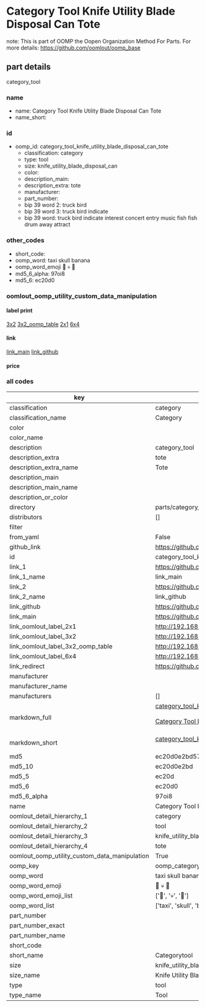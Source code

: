 # Category Tool Knife Utility Blade Disposal Can Tote  

note: This is part of OOMP the Oopen Organization Method For Parts. For more details: https://github.com/oomlout/oomp_base

##  part details
  



category_tool



### name
* name: Category Tool Knife Utility Blade Disposal Can Tote
* name_short: 
### id
* oomp_id: category_tool_knife_utility_blade_disposal_can_tote
  * classification: category
  * type: tool
  * size: knife_utility_blade_disposal_can
  * color: 
  * description_main: 
  * description_extra: tote
  * manufacturer: 
  * part_number: 
  * bip 39 word 2: truck bird
  * bip 39 word 3: truck bird indicate
  * bip 39 word: truck bird indicate interest concert entry music fish fish drum away attract

### other_codes
* short_code: 
* oomp_word: taxi skull banana
* oomp_word_emoji :taxi: :skull: :banana:
* md5_6_alpha: 97oi8
* md5_6: ec20d0






### oomlout_oomp_utility_custom_data_manipulation
#### label print
[3x2](http://192.168.1.245:1112/?label=oomp%2097oi8)
[3x2_oomp_table](http://192.168.1.108:1112/?label=oomp%2097oi8)
[2x1](http://192.168.1.242:1112/?label=oomp%2097oi8)
[6x4](http://192.168.1.55:1112/?label=oomp%2097oi8)    

#### link

[link_main](https://github.com/oomlout/oomlout_oomp_version_1_messy/tree/main/parts/category_tool_knife_utility_blade_disposal_can_tote) [link_github](https://github.com/oomlout/oomlout_oomp_version_1_messy/tree/main/parts/category_tool_knife_utility_blade_disposal_can_tote)                             

#### price







### all codes 
| key | value |  
| --- | --- |  
| classification | category |  
| classification_name | Category |  
| color |  |  
| color_name |  |  
| description | category_tool |  
| description_extra | tote |  
| description_extra_name | Tote |  
| description_main |  |  
| description_main_name |  |  
| description_or_color |   |  
| directory | parts/category_tool_knife_utility_blade_disposal_can_tote |  
| distributors | [] |  
| filter |  |  
| from_yaml | False |  
| github_link | https://github.com/oomlout/oomlout_oomp_part_src/tree/main/parts/category_tool_knife_utility_blade_disposal_can_tote |  
| id | category_tool_knife_utility_blade_disposal_can_tote |  
| link_1 | https://github.com/oomlout/oomlout_oomp_version_1_messy/tree/main/parts/category_tool_knife_utility_blade_disposal_can_tote |  
| link_1_name | link_main |  
| link_2 | https://github.com/oomlout/oomlout_oomp_version_1_messy/tree/main/parts/category_tool_knife_utility_blade_disposal_can_tote |  
| link_2_name | link_github |  
| link_github | https://github.com/oomlout/oomlout_oomp_version_1_messy/tree/main/parts/category_tool_knife_utility_blade_disposal_can_tote |  
| link_main | https://github.com/oomlout/oomlout_oomp_version_1_messy/tree/main/parts/category_tool_knife_utility_blade_disposal_can_tote |  
| link_oomlout_label_2x1 | http://192.168.1.242:1112/?label=oomp%2097oi8 |  
| link_oomlout_label_3x2 | http://192.168.1.245:1112/?label=oomp%2097oi8 |  
| link_oomlout_label_3x2_oomp_table | http://192.168.1.108:1112/?label=oomp%2097oi8 |  
| link_oomlout_label_6x4 | http://192.168.1.55:1112/?label=oomp%2097oi8 |  
| link_redirect | https://github.com/oomlout/oomlout_oomp_version_1_messy/tree/main/parts/category_tool_knife_utility_blade_disposal_can_tote |  
| manufacturer |  |  
| manufacturer_name |  |  
| manufacturers | [] |  
| markdown_full | [category_tool_knife_utility_blade_disposal_can_tote](none)<br>[](none)<br>[Category Tool Knife Utility Blade Disposal Can Tote](none)<br><br> |  
| markdown_short | [category_tool_knife_utility_blade_disposal_can_tote](none)<br><br> |  
| md5 | ec20d0e2bd57b23d2e97575ae5c5a749 |  
| md5_10 | ec20d0e2bd |  
| md5_5 | ec20d |  
| md5_6 | ec20d0 |  
| md5_6_alpha | 97oi8 |  
| name | Category Tool Knife Utility Blade Disposal Can Tote |  
| oomlout_detail_hierarchy_1 | category |  
| oomlout_detail_hierarchy_2 | tool |  
| oomlout_detail_hierarchy_3 | knife_utility_blade_disposal_can |  
| oomlout_detail_hierarchy_4 | tote |  
| oomlout_oomp_utility_custom_data_manipulation | True |  
| oomp_key | oomp_category_tool_knife_utility_blade_disposal_can_tote |  
| oomp_word | taxi skull banana |  
| oomp_word_emoji | :taxi: :skull: :banana: |  
| oomp_word_emoji_list | [':taxi:', ':skull:', ':banana:'] |  
| oomp_word_list | ['taxi', 'skull', 'banana'] |  
| part_number |  |  
| part_number_exact |  |  
| part_number_name |  |  
| short_code |  |  
| short_name | Categorytool |  
| size | knife_utility_blade_disposal_can |  
| size_name | Knife Utility Blade Disposal Can |  
| type | tool |  
| type_name | Tool |  
